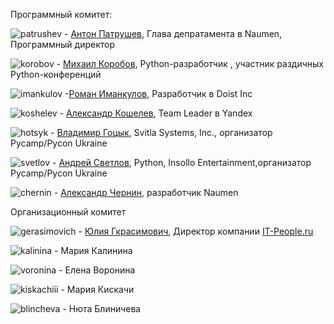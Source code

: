 Программный комитет:

![patrushev](http://dropbucket.ru/pyconru/аpatrushev) -  [Антон Патрушев](http://www.linkedin.com/in/apatrushev), Глава депратамента в Naumen, Программный директор


![korobov](http://dropbucket.ru/pyconru/korobov) - [Михаил Коробов](http://kmike.ru/), Python-разработчик , участник раздичных Python-конференций 


![imankulov](http://dropbucket.ru/pyconru/imankulov) -[Роман Иманкулов](http://www.linkedin.com/pub/roman-imankulov/44/761/910), Разработчик в Doist Inc


![koshelev](http://dropbucket.ru/pyconru/koshelev) - [Александр Кошелев](http://www.linkedin.com/in/daevaorn), Team Leader в Yandex


![hotsyk](http://dropbucket.ru/pyconru/hotsyk) - [Владимир Гоцык](http://www.linkedin.com/in/hotsyk), Svitla Systems, Inc., организатор Pycamp/Pycon Ukraine


![svetlov](http://dropbucket.ru/pyconru/svetlov) - [Андрей Светлов](http://www.linkedin.com/pub/andrew-svetlov/59/b1/586), Python, Insollo Entertainment,организатор Pycamp/Pycon Ukraine


![chernin](http://dropbucket.ru/pyconru/chernin) -   [Александр Чернин](http://www.linkedin.com/pub/alex-chernin/0/b30/949), разработчик Naumen


Организационный комитет

![gerasimovich](http://dropbucket.ru/pycon/gerasimovich) -   [Юлия Гкрасимович](http://www.linkedin.com/pub/yulia-gerasimovich/50/623/266), Директор компании [IT-People.ru](http://it-people.ru/)


![kalinina](http://dropbucket.ru/pycon/kalinina) - Мария Калинина


![voronina](http://dropbucket.ru/pycon/voronina) - Елена Воронина


![kiskachiii](http://dropbucket.ru/pycon/kiskachiii) - Мария Кискачи


![blincheva](http://dropbucket.ru/pycon/blincheva) - Нюта Блиничева
